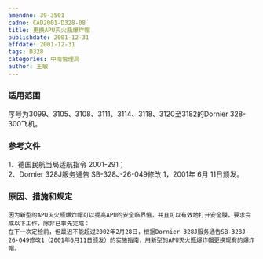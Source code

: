```yaml
---
amendno: 39-3501  
cadno: CAD2001-D328-08  
title: 更换APU灭火瓶爆炸帽  
publishdate: 2001-12-31  
effdate: 2001-12-31  
tags: D328  
categories: 中南管理局  
author: 王敏  
---
```

  
### 适用范围  
序号为3099、3105、3108、3111、3114、3118、3120至3182的Dornier 328-300飞机。  
  
<!--more-->  
### 参考文件  
1、德国民航当局适航指令 2001-291；  
 2、Dornier 328J服务通告 SB-328J-26-049修改 1，2001年 6月 11日颁发。  
  
### 原因、措施和规定  
    因为新型的APU灭火瓶爆炸帽可以提高APU的安全临界值，并且可以有效地打开安全膜，要求完成以下工作，除非已事先完成：  
    在下一次定检前，但最迟不能超过2002年2月28日，根据Dornier 328J服务通告SB-328J-26-049修改1（2001年6月11日颁发）的实施指南，用新型的APU灭火瓶爆炸帽更换现有的爆炸帽。  
